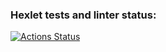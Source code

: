### Hexlet tests and linter status:
[![Actions Status](https://github.com/nweb-less/php-project-lvl1/workflows/hexlet-check/badge.svg)](https://github.com/nweb-less/php-project-lvl1/actions)
